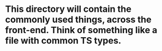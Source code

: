 # This directory will contain the commonly used things, across the front-end. Think of something like a file with common TS types.

